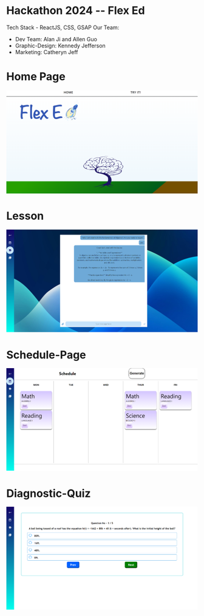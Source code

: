 # Hackathon 2024 -- Flex Ed

Tech Stack - ReactJS, CSS, GSAP
Our Team: 
- Dev Team: Alan Ji and Allen Guo 
- Graphic-Design: Kennedy Jefferson
- Marketing: Catheryn Jeff

# Home Page
![alt text](image.png)

# Lesson
![alt text](image-3.png)

# Schedule-Page
![alt text](image-1.png)

# Diagnostic-Quiz
![alt text](image-2.png)

